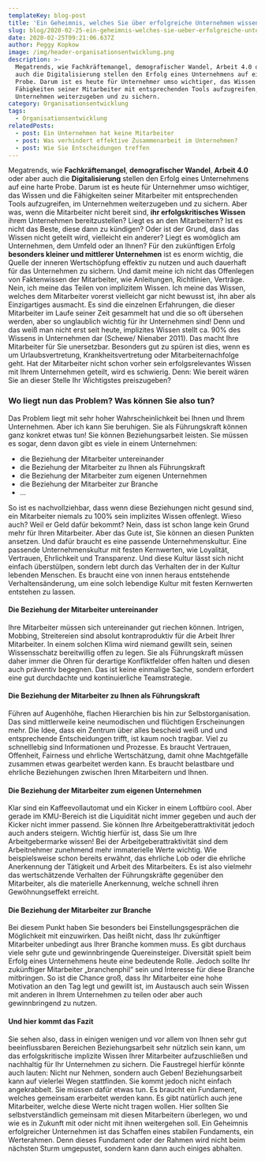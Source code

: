 ```yaml
---
templateKey: blog-post
title: 'Ein Geheimnis, welches Sie über erfolgreiche Unternehmen wissen sollten'
slug: blog/2020-02-25-ein-geheimnis-welches-sie-ueber-erfolgreiche-unternehmen-wissen-sollten
date: 2020-02-25T09:21:06.637Z
author: Peggy Kopkow
image: /img/header-organisationsentwicklung.png
description: >-
  Megatrends, wie Fachkräftemangel, demografischer Wandel, Arbeit 4.0 oder aber
  auch die Digitalisierung stellen den Erfolg eines Unternehmens auf eine harte
  Probe. Darum ist es heute für Unternehmer umso wichtiger, das Wissen und die
  Fähigkeiten seiner Mitarbeiter mit entsprechenden Tools aufzugreifen, im
  Unternehmen weiterzugeben und zu sichern.
category: Organisationsentwicklung
tags:
  - Organisationsentwicklung
relatedPosts:
  - post: Ein Unternehmen hat keine Mitarbeiter
  - post: Was verhindert effektive Zusammenarbeit im Unternehmen?
  - post: Wie Sie Entscheidungen treffen
---
```

Megatrends, wie **Fachkräftemangel**, **demografischer Wandel**, **Arbeit 4.0** oder aber auch die **Digitalisierung** stellen den Erfolg eines Unternehmens auf eine harte Probe. Darum ist es heute für Unternehmer umso wichtiger, das Wissen und die Fähigkeiten seiner Mitarbeiter mit entsprechenden Tools aufzugreifen, im Unternehmen weiterzugeben und zu sichern. Aber was, wenn die Mitarbeiter nicht bereit sind, **ihr erfolgskritisches Wissen** ihrem Unternehmen bereitzustellen? Liegt es an den Mitarbeitern? Ist es nicht das Beste, diese dann zu kündigen? Oder ist der Grund, dass das Wissen nicht geteilt wird, vielleicht ein anderer? Liegt es womöglich am Unternehmen, dem Umfeld oder an Ihnen? Für den zukünftigen Erfolg **besonders kleiner und mittlerer Unternehmen** ist es enorm wichtig, die Quelle der inneren Wertschöpfung effektiv zu nutzen und auch dauerhaft für das Unternehmen zu sichern. Und damit meine ich nicht das Offenlegen von Faktenwissen der Mitarbeiter, wie Anleitungen, Richtlinien, Verträge. Nein, ich meine das Teilen von implizitem Wissen. Ich meine das Wissen, welches dem Mitarbeiter vorerst vielleicht gar nicht bewusst ist, ihn aber als Einzigartiges ausmacht. Es sind die einzelnen Erfahrungen, die dieser Mitarbeiter im Laufe seiner Zeit gesammelt hat und die so oft übersehen werden, aber so unglaublich wichtig für ihr Unternehmen sind! Denn und das weiß man nicht erst seit heute, implizites Wissen stellt ca. 90% des Wissens in Unternehmen dar (Schewe/ Nienaber 2011). Das macht Ihre Mitarbeiter für Sie unersetzbar. Besonders gut zu spüren ist dies, wenn es um Urlaubsvertretung, Krankheitsvertretung oder Mitarbeiternachfolge geht. Hat der Mitarbeiter nicht schon vorher sein erfolgsrelevantes Wissen mit Ihrem Unternehmen geteilt, wird es schwierig. Denn: Wie bereit wären Sie an dieser Stelle Ihr Wichtigstes preiszugeben?

### Wo liegt nun das Problem? Was können Sie also tun?

Das Problem liegt mit sehr hoher Wahrscheinlichkeit bei Ihnen und Ihrem Unternehmen. Aber ich kann Sie beruhigen. Sie als Führungskraft können ganz konkret etwas tun! Sie können Beziehungsarbeit leisten. Sie müssen es sogar, denn davon gibt es viele in einem Unternehmen:

* die Beziehung der Mitarbeiter untereinander
* die Beziehung der Mitarbeiter zu Ihnen als Führungskraft
* die Beziehung der Mitarbeiter zum eigenen Unternehmen
* die Beziehung der Mitarbeiter zur Branche
* …

So ist es nachvollziehbar, dass wenn diese Beziehungen nicht gesund sind, ein Mitarbeiter niemals zu 100% sein implizites Wissen offenlegt. Wieso auch? Weil er Geld dafür bekommt? Nein, dass ist schon lange kein Grund mehr für Ihren Mitarbeiter. Aber das Gute ist, Sie können an diesen Punkten ansetzen. Und dafür braucht es eine passende Unternehmenskultur. Eine passende Unternehmenskultur mit festen Kernwerten, wie Loyalität, Vertrauen, Ehrlichkeit und Transparenz. Und diese Kultur lässt sich nicht einfach überstülpen, sondern lebt durch das Verhalten der in der Kultur lebenden Menschen. Es braucht eine von innen heraus entstehende Verhaltensänderung, um eine solch lebendige Kultur mit festen Kernwerten entstehen zu lassen.

#### Die Beziehung der Mitarbeiter untereinander

Ihre Mitarbeiter müssen sich untereinander gut riechen können. Intrigen, Mobbing, Streitereien sind absolut kontraproduktiv für die Arbeit Ihrer Mitarbeiter. In einem solchen Klima wird niemand gewillt sein, seinen Wissensschatz bereitwillig offen zu legen. Sie als Führungskraft müssen daher immer die Ohren für derartige Konfliktfelder offen halten und diesen auch präventiv begegnen. Das ist keine einmalige Sache, sondern erfordert eine gut durchdachte und kontinuierliche Teamstrategie. 

#### Die Beziehung der Mitarbeiter zu Ihnen als Führungskraft

Führen auf Augenhöhe, flachen Hierarchien bis hin zur Selbstorganisation. Das sind mittlerweile keine neumodischen und flüchtigen Erscheinungen mehr. Die Idee, dass ein Zentrum über alles bescheid weiß und und entsprechende Entscheidungen trifft, ist kaum noch tragbar. Viel zu schnelllebig sind Informationen und Prozesse. Es braucht Vertrauen, Offenheit, Fairness und ehrliche Wertschätzung, damit ohne Machtgefälle zusammen etwas gearbeitet werden kann. Es braucht belastbare und ehrliche Beziehungen zwischen Ihren Mitarbeitern und Ihnen. 

#### Die Beziehung der Mitarbeiter zum eigenen Unternehmen

Klar sind ein Kaffeevollautomat und ein Kicker in einem Loftbüro cool. Aber gerade im KMU-Bereich ist die Liquidität nicht immer gegeben und auch der Kicker nicht immer passend. Sie können Ihre Arbeitgeberattraktivität jedoch auch anders steigern. Wichtig hierfür ist, dass Sie um Ihre Arbeitgebermarke wissen! Bei der Arbeitgeberattraktivität sind dem Arbeitnehmer zunehmend mehr immaterielle Werte wichtig. Wie beispielsweise schon bereits erwähnt, das ehrliche Lob oder die ehrliche Anerkennung der Tätigkeit und Arbeit des Mitarbeiters. Es ist also vielmehr das wertschätzende Verhalten der Führungskräfte gegenüber den Mitarbeiter, als die materielle Anerkennung, welche schnell ihren Gewöhnungseffekt erreicht. 

#### Die Beziehung der Mitarbeiter zur Branche

Bei diesem Punkt haben Sie besonders bei Einstellungsgesprächen die Möglichkeit mit einzuwirken. Das heißt nicht, dass Ihr zukünftiger Mitarbeiter unbedingt aus Ihrer Branche kommen muss. Es gibt durchaus viele sehr gute und gewinnbringende Quereinsteiger. Diversität spielt beim Erfolg eines Unternehmens heute eine bedeutende Rolle. Jedoch sollte Ihr zukünftiger Mitarbeiter „branchenphil“ sein und Interesse für diese Branche mitbringen. So ist die Chance groß, dass Ihr Mitarbeiter eine hohe Motivation an den Tag legt und gewillt ist, im Austausch auch sein Wissen mit anderen in Ihrem Unternehmen zu teilen oder aber auch gewinnbringend zu nutzen.

#### Und hier kommt das Fazit

Sie sehen also, dass in einigen wenigen und vor allem von Ihnen sehr gut beeinflussbaren Bereichen Beziehungsarbeit sehr nützlich sein kann, um das erfolgskritische implizite Wissen Ihrer Mitarbeiter aufzuschließen  und nachhaltig für Ihr Unternehmen zu sichern. Die Faustregel hierfür könnte auch lauten: Nicht nur Nehmen, sondern auch Geben! Beziehungsarbeit kann auf vielerlei Wegen stattfinden. Sie kommt jedoch nicht einfach angekrabbelt. Sie müssen dafür etwas tun. Es braucht ein Fundament, welches gemeinsam erarbeitet werden kann. Es gibt natürlich auch jene Mitarbeiter, welche diese Werte nicht tragen wollen. Hier sollten Sie selbstverständlich gemeinsam mit diesen Mitarbeitern überlegen, wo und wie es in Zukunft mit oder nicht mit ihnen weitergehen soll. Ein Geheimnis erfolgreicher Unternehmen ist das Schaffen eines stabilen Fundaments, ein Werterahmen. Denn dieses Fundament oder der Rahmen wird nicht beim nächsten Sturm umgepustet, sondern kann dann auch einiges abhalten.
